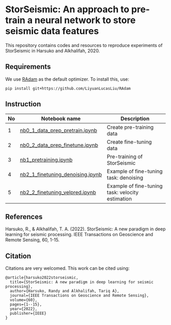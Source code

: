 # StorSeismic: An approach to pre-train a neural network to store seismic data features
This repository contains codes and resources to reproduce experiments of StorSeismic in Harsuko and Alkhalifah, 2020.

## Requirements
We use [RAdam](https://github.com/LiyuanLucasLiu/RAdam) as the default optimizer. To install this, use:
```
pip install git+https://github.com/LiyuanLucasLiu/RAdam
```

## Instruction

| No | Notebook name |Description |
| --- | --- | --- |
| 1 | [nb0_1_data_prep_pretrain.ipynb](https://github.com/swag-kaust/storseismic/blob/main/nb0_1_data_prep_pretrain.ipynb) | Create pre-training data |
| 2 | [nb0_2_data_prep_finetune.ipynb](https://github.com/swag-kaust/storseismic/blob/main/nb0_2_data_prep_finetune.ipynb) | Create fine-tuning data |
| 3 | [nb1_pretraining.ipynb](https://github.com/swag-kaust/storseismic/blob/main/nb1_pretraining.ipynb) | Pre-training of StorSeismic |
| 4 | [nb2_1_finetuning_denoising.ipynb](https://github.com/swag-kaust/storseismic/blob/main/nb2_1_finetuning_denoising.ipynb) | Example of fine-tuning task: denoising |
| 5 | [nb2_2_finetuning_velpred.ipynb](https://github.com/swag-kaust/storseismic/blob/main/nb2_2_finetuning_velpred.ipynb) | Example of fine-tuning task: velocity estimation |

## References
Harsuko, R., & Alkhalifah, T. A. (2022). StorSeismic: A new paradigm in deep learning for seismic processing. IEEE Transactions on Geoscience and Remote Sensing, 60, 1-15.

## Citation
Citations are very welcomed. This work can be cited using:
```
@article{harsuko2022storseismic,
  title={StorSeismic: A new paradigm in deep learning for seismic processing},
  author={Harsuko, Randy and Alkhalifah, Tariq A},
  journal={IEEE Transactions on Geoscience and Remote Sensing},
  volume={60},
  pages={1--15},
  year={2022},
  publisher={IEEE}
}
```
